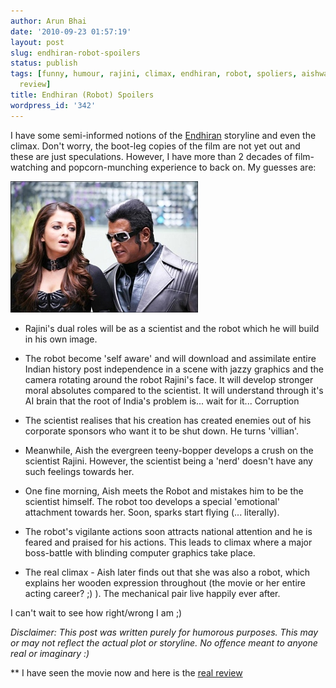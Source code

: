 ```yaml
---
author: Arun Bhai
date: '2010-09-23 01:57:19'
layout: post
slug: endhiran-robot-spoilers
status: publish
tags: [funny, humour, rajini, climax, endhiran, robot, spoliers, aishwarya rai, tamil,
  review]
title: Endhiran (Robot) Spoilers
wordpress_id: '342'
---
```


I have some semi-informed notions of the [Endhiran](http://en.wikipedia.org/wiki/Enthiran) storyline and even the climax. Don't worry, the boot-leg copies of the film are not yet out and these are just speculations. However, I have more than 2 decades of film-watching and popcorn-munching experience to back on. My guesses are:

<img src="/blog/img/endhiran.jpg" width="300" height="210" alt="Still from Endhiran [Image]" title="Still from Endhiran" class="alignright"/>

* Rajini's dual roles will be as a scientist and the robot which he will build in his own image.

* The robot become 'self aware' and will download and assimilate entire Indian history post independence in a scene with jazzy graphics and the camera rotating around the robot Rajini's face. It will develop stronger moral absolutes compared to the scientist. It will understand through it's AI brain that the root of India's problem is... wait for it... Corruption

* The scientist realises that his creation has created enemies out of his corporate sponsors who want it to be shut down. He turns 'villian'.

* Meanwhile, Aish the evergreen teeny-bopper develops a crush on the scientist Rajini. However, the scientist being a 'nerd' doesn't have any such feelings towards her.

* One fine morning, Aish meets the Robot and mistakes him to be the scientist himself. The robot too develops a special 'emotional' attachment towards her. Soon, sparks start flying (... literally).

* The robot's vigilante actions soon attracts national attention and he is feared and praised for his actions. This leads to climax where a major boss-battle with blinding computer graphics take place. 

* The real climax - Aish later finds out that she was also a robot, which explains her wooden expression throughout (the movie or her entire acting career? ;) ). The mechanical pair live happily ever after.

I can't wait to see how right/wrong I am ;)

*Disclaimer: This post was written purely for humorous purposes. This may or may not reflect the actual plot or storyline. No offence meant to anyone real or imaginary :)*

** I have seen the movie now and here is the [real review](http://www.arunrocks.com/blog/archives/2010/10/08/the-real-endhiran-review/)
